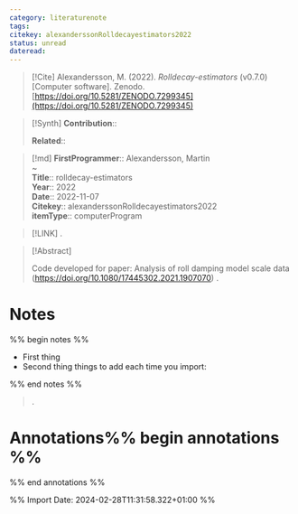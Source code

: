 ```yaml
---
category: literaturenote
tags: 
citekey: alexanderssonRolldecayestimators2022
status: unread
dateread:
---
```


> [!Cite]
> Alexandersson, M. (2022). _Rolldecay-estimators_ (v0.7.0) [Computer software]. Zenodo. [https://doi.org/10.5281/ZENODO.7299345](https://doi.org/10.5281/ZENODO.7299345)

>[!Synth]
>**Contribution**:: 
>
>**Related**:: 
>

>[!md]
> **FirstProgrammer**:: Alexandersson, Martin  
~    
> **Title**:: rolldecay-estimators  
> **Year**:: 2022  
> **Date**:: 2022-11-07  
> **Citekey**:: alexanderssonRolldecayestimators2022  
> **itemType**:: computerProgram    

> [!LINK] 
>.

> [!Abstract]
>
> Code developed for paper: Analysis of roll damping model scale data (https://doi.org/10.1080/17445302.2021.1907070)
>.
> 
# Notes
%% begin notes %%
- First thing
- Second thing
things to add each time you import:

%% end notes %%

>.



# Annotations%% begin annotations %%


%% end annotations %%

%% Import Date: 2024-02-28T11:31:58.322+01:00 %%
